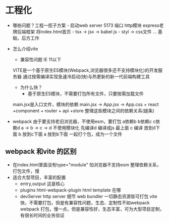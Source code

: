 # 工程化

- 哪些问题？工程一揽子方案
      - 启动web server 5173 端口 http模块  express老牌后端框架
          将index.html首页
      - tsx -> jsx -> babel js
      - styl -> css文件
      ...
      基础，后方工作

- 怎么介绍vite 
    - 兼容性问题
         IE 11以下
    <script type="module" src="/src/main.jsx"></script>
    VITE是一个基于原生ES模块(Webpack,浏览器很多还不支持模块化)的开发服务器
    通过按需编译实现急速冷启动(快)与热更新的新一代前端构建工具
    
    - 为什么快？
        - 基于原生ES模块，不需要打包所有文件，只要按需加载文件       

    main.jsx是入口文件，模块的依赖
    main.jsx -> App.jsx -> App.css + react +component + router + api +store
    整理这些模块之间的依赖关系(链条)

- webpack
    由于要支持老旧浏览器，不使用esm，要打包
    a依赖b b依赖c c依赖d
    a -> b -> c -> d
    不使用模块化
    先编译d 编译成js 最上面
    c 编译 放到d下面
    b 放到c下面
    a 放到b下面
    一起打个包，成为一个文件

## webpack 和vite 的区别
- 在index.html里面没有type="module" 怕浏览器不支持esm
  整理依赖关系，打包文件，慢
- 适合大型项目，丰富的配置
    - entry,output 这是核心
    - plugins
        html-webpack-plugin html template 在哪
    - devServer
        http server 细节
    web bundler 一切静态资源皆可打包
    vite快，不需要打包，但是有兼容性问题，生态、定制性不如webpack
    webpack 打包，慢一点，但是兼容性好，生态丰富，可为大型项目定制，有很长时间的业务验证



